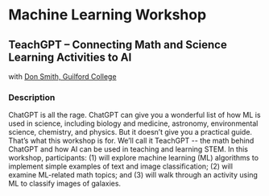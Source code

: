 # Machine Learning Workshop

## TeachGPT – Connecting Math and Science Learning Activities to AI

with [Don Smith, Guilford College](https://guilfordphysics.com/dasmith/)

### Description

ChatGPT is all the rage. ChatGPT can give you a wonderful list of how ML is used in science, including biology and medicine, astronomy, environmental science, chemistry, and physics. But it doesn’t give you a practical guide. That’s what this workshop is for. We’ll call it TeachGPT -- the math behind ChatGPT and how AI can be used in teaching and learning STEM. In this workshop, participants:  (1) will explore machine learning (ML) algorithms to implement simple examples of text and image classification; (2) will examine ML-related math topics; and (3) will walk through an activity using ML to classify images of galaxies.
